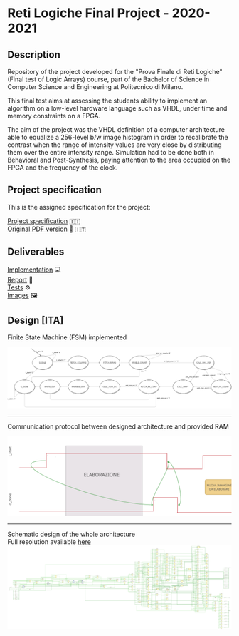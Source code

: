 # Reti Logiche Final Project - 2020-2021
## Description
Repository of the project developed for the "Prova Finale di Reti Logiche" (Final test of Logic Arrays) course, part of the Bachelor of Science in Computer Science and Engineering at Politecnico di Milano.

This final test aims at assessing the students ability to implement an algorithm on a low-level hardware language such as VHDL, under time and memory constraints on a FPGA.

The aim of the project was the VHDL definition of a computer architecture able to equalize a 256-level b/w image histogram in order to recalibrate the contrast when the range of intensity values are very close by distributing them over the entire intensity range.
Simulation had to be done both in Behavioral and Post-Synthesis, paying attention to the area occupied on the FPGA and the frequency of the clock.

## Project specification
This is the assigned specification for the project:

[Project specification](specs/README.md) :it: <br>
[Original PDF version](https://github.com/pablogiaccaglia/project-reti-logiche-2021/blob/main/specs/Specifica%20Progetto.pdf) :page_with_curl: :it:

## Deliverables

[Implementation](https://github.com/pablogiaccaglia/project-reti-logiche-2021/blob/main/source/project_reti_logiche.vhd)  :computer: <br> 
[Report](https://github.com/pablogiaccaglia/project-reti-logiche-2021/blob/main/docs/report.pdf)  :page_facing_up: <br>
[Tests](https://github.com/pablogiaccaglia/project-reti-logiche-2021/tree/main/source/tests)  :gear: <br>
[Images](https://github.com/pablogiaccaglia/project-reti-logiche-2021/tree/main/docs/images)  :framed_picture:	<br>

## Design [ITA]

Finite State Machine (FSM) implemented

<img src="https://github.com/pablogiaccaglia/Project-Reti-Logiche-2021/blob/main/docs/images/fsm.png"/>

---

Communication protocol between designed architecture and provided RAM

<img src="https://github.com/pablogiaccaglia/Project-Reti-Logiche-2021/blob/main/docs/images/protocol.png"/>

---

Schematic design of the whole architecture<br>
Full resolution available [here](https://github.com/pablogiaccaglia/Project-Reti-Logiche-2021/blob/main/docs/images/schematic.pdf) 
<img src="https://github.com/pablogiaccaglia/Project-Reti-Logiche-2021/blob/main/docs/images/schematic-1.png"/>

